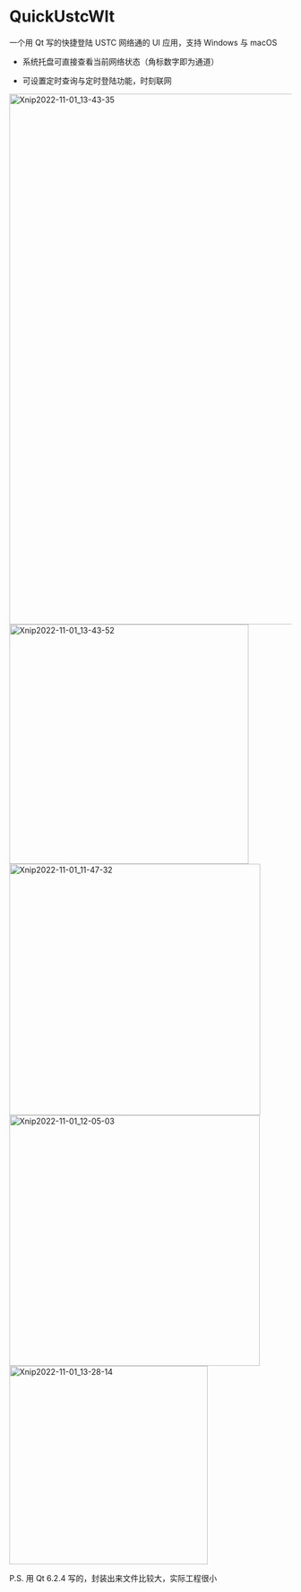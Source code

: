 # QuickUstcWlt
一个用 Qt 写的快捷登陆 USTC 网络通的 UI 应用，支持 Windows 与 macOS

* 系统托盘可直接查看当前网络状态（角标数字即为通道）

* 可设置定时查询与定时登陆功能，时刻联网

<img width="946" alt="Xnip2022-11-01_13-43-35" src="https://user-images.githubusercontent.com/44578389/199166998-4f807d26-8756-4f27-9c79-e7bbe9f2bbec.png">

<img width="427" alt="Xnip2022-11-01_13-43-52" src="https://user-images.githubusercontent.com/44578389/199167005-1e680764-9377-4e4d-a0b4-4bc4f27298d2.png">

<img width="448" alt="Xnip2022-11-01_11-47-32" src="https://user-images.githubusercontent.com/44578389/199154601-05df3e28-b404-462c-8a16-46a7819c9c10.png">

<img width="447" alt="Xnip2022-11-01_12-05-03" src="https://user-images.githubusercontent.com/44578389/199167180-e74937a3-0d84-440c-8d7a-261de56bb9a2.png">

<img width="354" alt="Xnip2022-11-01_13-28-14" src="https://user-images.githubusercontent.com/44578389/199167202-91f83682-8886-4eab-8149-0001dc50ca33.png">

P.S. 用 Qt 6.2.4 写的，封装出来文件比较大，实际工程很小
